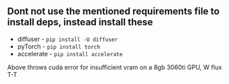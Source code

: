 ## Dont not use the mentioned requirements file to install deps, instead install these
* diffuser - `pip install -U diffuser`
* pyTorch - `pip install torch`
* accelerate - `pip install accelerate`

Above throws cuda error for insufficient vram on a 8gb 3060ti GPU, W flux T-T

